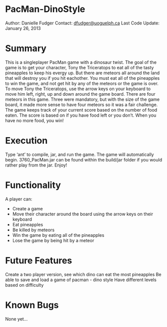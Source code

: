 PacMan-DinoStyle
================

Author: Danielle Fudger
Contact: dfudger@uoguelph.ca
Last Code Update: January 26, 2013


Summary
================
This is a singleplayer PacMan game with a dinosaur twist. The goal of the game is to get your character, Tony the Triceratops to eat all of the tasty pineapples to keep his evergy up. But there are meteors all around the land that will destroy you if you hit eachother. You must eat all of the pineapples to win the game, and not get hit by any of the meteors or the game is over. To move Tony the Triceratops, use the arrow keys on your keyboard to move him left, right, up and down around the game board. There are four meteors in this game. Three were mandatory, but with the size of the game board, it made more sense to have four meteors so it was a fair challenge. The game keeps track of your current score based on the number of food eaten. The score is based on if you have food left or you don’t. When you have no more food, you win!


Execution
================
Type ‘ant’ to compile, jar, and run the game. 
The game will automatically begin.
3760_PacMan.jar can be found within the build/jar folder if you would rather play from the jar.
Enjoy!


Functionality
================
A player can:
- Create a game
- Move their character around the board using the arrow keys on their keyboard
- Eat pineapples
- Be killed by meteors
- Win the game by eating all of the pineapples
- Lose the game by being hit by a meteor


Future Features
================
Create a two player version, see which dino can eat the most pineapples
Be able to save and load a game of pacman - dino style
Have different levels based on difficulty


Known Bugs
================
None yet...
